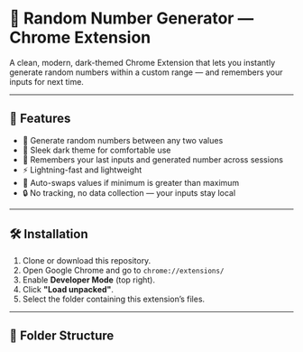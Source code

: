 # 🎲 Random Number Generator — Chrome Extension

A clean, modern, dark-themed Chrome Extension that lets you instantly generate random numbers within a custom range — and remembers your inputs for next time.

---

## 🚀 Features

- 🎯 Generate random numbers between any two values
- 🌙 Sleek dark theme for comfortable use
- 💾 Remembers your last inputs and generated number across sessions
- ⚡ Lightning-fast and lightweight
- 🧠 Auto-swaps values if minimum is greater than maximum
- 🔒 No tracking, no data collection — your inputs stay local

---

## 🛠 Installation

1. Clone or download this repository.
2. Open Google Chrome and go to `chrome://extensions/`
3. Enable **Developer Mode** (top right).
4. Click **"Load unpacked"**.
5. Select the folder containing this extension’s files.

---

## 📁 Folder Structure

